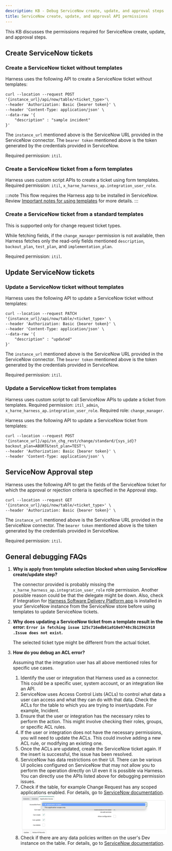 ```yaml
---
description: KB - Debug ServiceNow create, update, and approval steps
title: ServiceNow create, update, and approval API permissions
---
```


This KB discusses the permissions required for ServiceNow create, update, and approval steps.

## Create ServiceNow tickets

### Create a ServiceNow ticket without templates

Harness uses the following API to create a ServiceNow ticket without templates:  

```
curl --location --request POST '{instance_url}/api/now/table/<ticket_type>'\
--header 'Authorization: Basic {bearer token}' \
--header 'Content-Type: application/json' \
--data-raw '{
    "description" : "sample incident"
}'
```

The `instance_url` mentioned above is the ServiceNow URL provided in the ServiceNow connector.
The `bearer token` mentioned above is the token generated by the credentials provided in ServiceNow.

Required permission: `itil`.

### Create a ServiceNow ticket from a form templates

Harness uses custom script APIs to create a ticket using form templates.
Required permission: `itil`, `x_harne_harness_ap.integration_user_role`.

:::note 
This flow requires the Harness app to be installed in ServiceNow. Review [Important notes for using templates](https://developer.harness.io/docs/continuous-delivery/x-platform-cd-features/cd-steps/ticketing-systems/create-service-now-tickets-in-cd-stages/#important-notes-for-using-templates) for more details.
:::

### Create a ServiceNow ticket from a standard templates

This is supported only for change request ticket types. 

While fetching fields, if the `change_manager` permission is not available, then Harness fetches only the read-only fields mentioned `description`, `backout_plan`, `test_plan`, and `implementation_plan`.

Required permission: `itil`.

## Update ServiceNow tickets 

### Update a ServiceNow ticket without templates

Harness uses the following API to update a ServiceNow ticket without templates:  

```
curl --location --request PATCH '{instance_url}/api/now/table/<ticket_type>' \
--header 'Authorization: Basic {bearer token}' \
--header 'Content-Type: application/json' \
--data-raw '{
    "description" : "updated"
}'
```

The `instance_url` mentioned above is the ServiceNow URL provided in the ServiceNow connector.
The `bearer token` mentioned above is the token generated by the credentials provided in ServiceNow.

Required permission: `itil`.


### Update a ServiceNow ticket from templates

Harness uses custom script to call ServiceNow APIs to update a ticket from templates.
Required permission: `itil_admin`, `x_harne_harness_ap.integration_user_role`.
Required role: `change_manager`.

Harness uses the following API to update a ServiceNow ticket from templates:

```
curl --location --request POST '{instance_url}/api/sn_chg_rest/change/standard/{sys_id}?backout_plan=ABORT&test_plan=TEST'\
--header 'Authorization: Basic {bearer token}' \
--header 'Content-Type: application/json' \
```

## ServiceNow Approval step

Harness uses the following API to get the fields of the ServiceNow ticket for which the approval or rejection criteria is specified in the Approval step.

```
curl --location --request GET '{instance_url}/api/now/table/<ticket_type>' \
--header 'Authorization: Basic {bearer token}' \
```

The `instance_url` mentioned above is the ServiceNow URL provided in the ServiceNow connector.
The `bearer token` mentioned above is the token generated by the credentials provided in ServiceNow.

Required permission: `itil`.

## General debugging FAQs

1. **Why is apply from template selection blocked when using ServiceNow create/update step?**

   The connector provided is probably missing the `x_harne_harness_ap.integration_user_role` role permission. Another possible reason could be that the delegate might be down. Also, check if Integration for [Harness Software Delivery Platform app](https://store.servicenow.com/sn_appstore_store.do#!/store/application/de154a1e1b75851044cbdb58b04bcb11/1.0.2?referer=%2Fstore%2Fsearch%3Flistingtype%3Dallintegrations%25253Bancillary_app%25253Bcertified_apps%25253Bcontent%25253Bindustry_solution%25253Boem%25253Butility%25253Btemplate%26q%3Dharness&sl=sh) is installed in your ServiceNow instance from the ServiceNow store before using templates to update ServiceNow tickets. 

2. **Why does updating a ServiceNow ticket from a template result in the error: `Error in fetching issue 125c716edb61a910e9748c3b13961918 .Issue does not exist`.**

   The selected ticket type might be different from the actual ticket.

3. **How do you debug an ACL error?**

   Assuming that the integration user has all above mentioned roles for specific use cases.

   1. Identify the user or integration that Harness used as a connector. This could be a specific user, system account, or an integration like an API. 
   2. ServiceNow uses Access Control Lists (ACLs) to control what data a user can access and what they can do with that data. Check the ACLs for the table to which you are trying to insert/update. For example, Incident.
   3. Ensure that the user or integration has the necessary roles to perform the action. This might involve checking their roles, groups, or specific ACL rules. 
   4. If the user or integration does not have the necessary permissions, you will need to update the ACLs. This could involve adding a new ACL rule, or modifying an existing one.
   5. Once the ACLs are updated, create the ServiceNow ticket again. If the insert is successful, the issue has been resolved.
   6. ServiceNow has data restrictions on their UI. There can be various UI policies configured on ServiceNow that may not allow you to perform the operation directly on UI even it is possible via Harness. You can directly use the APIs listed above for debugging permission issues.
   7. Check if the table, for example Change Request has any scoped applications enabled. For details, go to [ServiceNow documentation](https://docs.servicenow.com/bundle/vancouver-application-development/page/build/applications/reference/r_TableApplicationAccessFields.html).
      ![image](../static/debug-approval-step.png)
   8. Check if there are any data policies written on the user's Dev instance on the table. For details, go to [ServiceNow documentation](https://docs.servicenow.com/bundle/vancouver-platform-administration/page/administer/field-administration/concept/c_DataPolicy.html).
